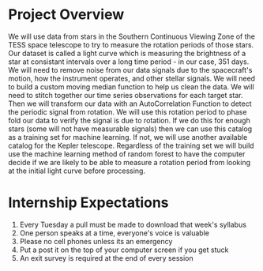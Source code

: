 # Project Overview

We will use data from stars in the Southern Continuous Viewing Zone of the
TESS space telescope to try to measure the rotation periods of those stars.
Our dataset is called a light curve which is measuring the brightness of a 
star at consistant intervals over a long time period - in our case, 351 days.   
We will need to remove noise from our data signals due to the spacecraft's
motion, how the instrument operates, and other stellar signals. We will 
need to build a custom moving median function to help us clean the data. 
We will need to stitch together our time series observations for each target
star. Then we will transform our data with an AutoCorrelation Function to 
detect the periodic signal from rotation. We will use this rotation period to
phase fold our data to verify the signal is due to rotation. If we do this 
for enough stars (some will not have measurable signals) then we can use this
catalog as a training set for machine learning. If not, we will use another
available catalog for the Kepler telescope. Regardless of the training set we 
will build use the machine learning method of random forest to have the computer
decide if we are likely to be able to measure a rotation period from looking at 
the initial light curve before processing.








# Internship Expectations


1. Every Tuesday a pull must be made to download that week's syllabus
2. One person speaks at a time, everyone's voice is valuable
2. Please no cell phones unless its an emergency
3. Put a post it on the top of your computer screen if you get stuck
4. An exit survey is required at the end of every session